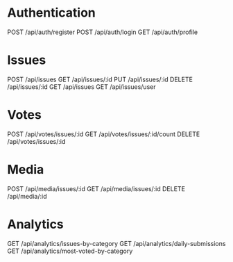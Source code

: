 # Authentication
POST /api/auth/register
POST /api/auth/login
GET /api/auth/profile

# Issues
POST /api/issues
GET /api/issues/:id
PUT /api/issues/:id
DELETE /api/issues/:id
GET /api/issues
GET /api/issues/user

# Votes
POST /api/votes/issues/:id
GET /api/votes/issues/:id/count
DELETE /api/votes/issues/:id

# Media
POST /api/media/issues/:id
GET /api/media/issues/:id
DELETE /api/media/:id

# Analytics
GET /api/analytics/issues-by-category
GET /api/analytics/daily-submissions
GET /api/analytics/most-voted-by-category

